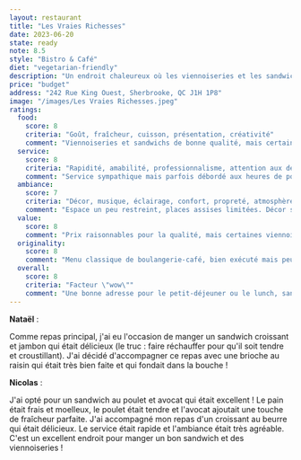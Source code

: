 ```yaml
---
layout: restaurant
title: "Les Vraies Richesses"
date: 2023-06-20
state: ready
note: 8.5
style: "Bistro & Café"
diet: "vegetarian-friendly"
description: "Un endroit chaleureux où les viennoiseries et les sandwichs sont préparés avec passion."
price: "budget"
address: "242 Rue King Ouest, Sherbrooke, QC J1H 1P8"
image: "/images/Les Vraies Richesses.jpeg"
ratings:
  food:
    score: 8
    criteria: "Goût, fraîcheur, cuisson, présentation, créativité"
    comment: "Viennoiseries et sandwichs de bonne qualité, mais certaines recettes manquent d'originalité. Pain frais et ingrédients bien choisis."
  service:
    score: 8
    criteria: "Rapidité, amabilité, professionnalisme, attention aux détails"
    comment: "Service sympathique mais parfois débordé aux heures de pointe. Files d'attente possibles."
  ambiance:
    score: 7
    criteria: "Décor, musique, éclairage, confort, propreté, atmosphère générale"
    comment: "Espace un peu restreint, places assises limitées. Décor simple mais agréable."
  value:
    score: 8
    comment: "Prix raisonnables pour la qualité, mais certaines viennoiseries un peu chères."
  originality:
    score: 8
    comment: "Menu classique de boulangerie-café, bien exécuté mais peu innovant."
  overall:
    score: 8
    criteria: "Facteur \"wow\""
    comment: "Une bonne adresse pour le petit-déjeuner ou le lunch, sans prétention mais efficace."
---
```


**Nataël** :

Comme repas principal, j'ai eu l'occasion de manger un sandwich croissant et jambon qui était délicieux (le truc : faire réchauffer pour qu'il soit tendre et croustillant). J'ai décidé d'accompagner ce repas avec une brioche au raisin qui était très bien faite et qui fondait dans la bouche !

**Nicolas** :

J'ai opté pour un sandwich au poulet et avocat qui était excellent ! Le pain était frais et moelleux, le poulet était tendre et l'avocat ajoutait une touche de fraîcheur parfaite. J'ai accompagné mon repas d'un croissant au beurre qui était délicieux. Le service était rapide et l'ambiance était très agréable. C'est un excellent endroit pour manger un bon sandwich et des viennoiseries ! 